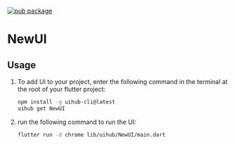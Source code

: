 [![pub package](https://img.shields.io/pub/v/NewUI.svg)](https://pub.dartlang.org/packages/NewUI)

# NewUI

[//]: # ([![YouTube Video Title]&#40;https://img.youtube.com/vi/[video-id]/0.jpg&#41;]&#40;https://www.youtube.com/shorts/[video-id]&#41;)



## Usage

1. To add UI to your project, enter the following command in the terminal at the root of your flutter project:
   ```bash
   npm install -g uihub-cli@latest
   uihub get NewUI
   ```
2. run the following command to run the UI: 
    ```bash
    flutter run -d chrome lib/uihub/NewUI/main.dart
    ```